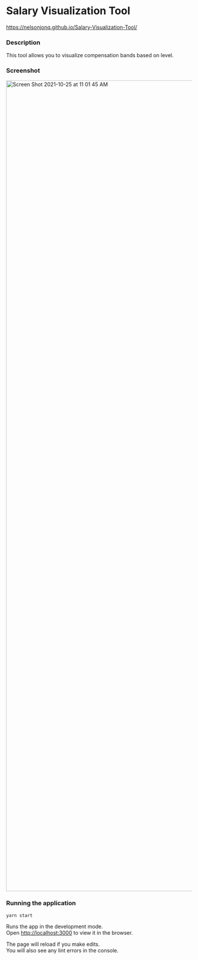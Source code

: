# Salary Visualization Tool
https://nelsonjonq.github.io/Salary-Visualization-Tool/
### Description

This tool allows you to visualize compensation bands based on level.

### Screenshot

<img width="2200" alt="Screen Shot 2021-10-25 at 11 01 45 AM" src="https://user-images.githubusercontent.com/41558771/138770322-f5d5cc88-96ab-4c15-856b-4a92ad0e062c.png">

### Running the application

`yarn start`

Runs the app in the development mode.\
Open [http://localhost:3000](http://localhost:3000) to view it in the browser.

The page will reload if you make edits.\
You will also see any lint errors in the console.
